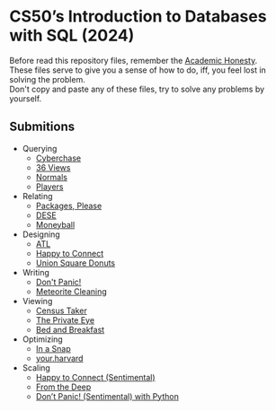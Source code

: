 # CS50’s Introduction to Databases with SQL (2024)

Before read this repository files, remember the [Academic Honesty](https://cs50.harvard.edu/x/honesty/).\
These files serve to give you a sense of how to do, iff, you feel lost in solving the problem.\
Don't copy and paste any of these files, try to solve any problems by yourself.

## Submitions

* Querying
  * [Cyberchase](week0/cyberchase)
  * [36 Views](week0/views)
  * [Normals](week0/normals)
  * [Players](week0/players)
* Relating
  * [Packages, Please](week1/packages)
  * [DESE](week1/dese)
  * [Moneyball](week1/moneyball)
* Designing
  * [ATL](week2/atl)
  * [Happy to Connect](week2/connect)
  * [Union Square Donuts](week2/donuts)
* Writing
  * [Don't Panic!](week3/dont-panic)
  * [Meteorite Cleaning](week3/meteorites)
* Viewing
  * [Census Taker](week4/census)
  * [The Private Eye](week4/private)
  * [Bed and Breakfast](week4/bnb)
* Optimizing
  * [In a Snap](week5/snap)
  * [your.harvard](week5/harvard)
* Scaling
  * [Happy to Connect (Sentimental)](week6/sentimental-connect)
  * [From the Deep](week6/deep)
  * [Don’t Panic! (Sentimental) with Python](week6/dont-panic-python)

